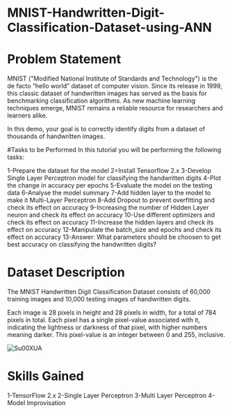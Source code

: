 # MNIST-Handwritten-Digit-Classification-Dataset-using-ANN

# Problem Statement
MNIST ("Modified National Institute of Standards and Technology") is the de facto “hello world” dataset of computer vision. Since its release in 1999, this classic dataset of handwritten images has served as the basis for benchmarking classification algorithms. As new machine learning techniques emerge, MNIST remains a reliable resource for researchers and learners alike.

In this demo, your goal is to correctly identify digits from a dataset of thousands of handwritten images.

#Tasks to be Performed
In this tutorial you will be performing the following tasks:

1-Prepare the dataset for the model 
2=Install Tensorflow 2.x
3-Develop Single Layer Perceptron model for classifying the handwritten digits
4-Plot the change in accuracy per epochs
5-Evaluate the model on the testing data
6-Analyse the model summary
7-Add hidden layer to the model to make it Multi-Layer Perceptron
8-Add Dropout to prevent overfitting and check its effect on accuracy
9-Increasing the number of Hidden Layer neuron and check its effect on accuracy
10-Use different optimizers and check its effect on accuracy
11-Increase the hidden layers and check its effect on accuracy
12-Manipulate the batch_size and epochs and check its effect on accuracy
13-Answer: What parameters should be choosen to get best accuracy on classifying the handwritten digits?

# Dataset Description
The MNIST Handwritten Digit Classification Dataset consists of 60,000 training images and 10,000 testing images of handwritten digits.

Each image is 28 pixels in height and 28 pixels in width, for a total of 784 pixels in total. Each pixel has a single pixel-value associated with it, 
indicating the lightness or darkness of that pixel, with higher numbers meaning darker. This pixel-value is an integer between 0 and 255, inclusive.

![Su00XUA](https://user-images.githubusercontent.com/121633990/230772930-50e28718-2567-4b49-b430-c2fc16f79bc7.png)


# Skills Gained
1-TensorFlow 2.x
2-Single Layer Perceptron
3-Multi Layer Perceptron
4-Model Improvisation
